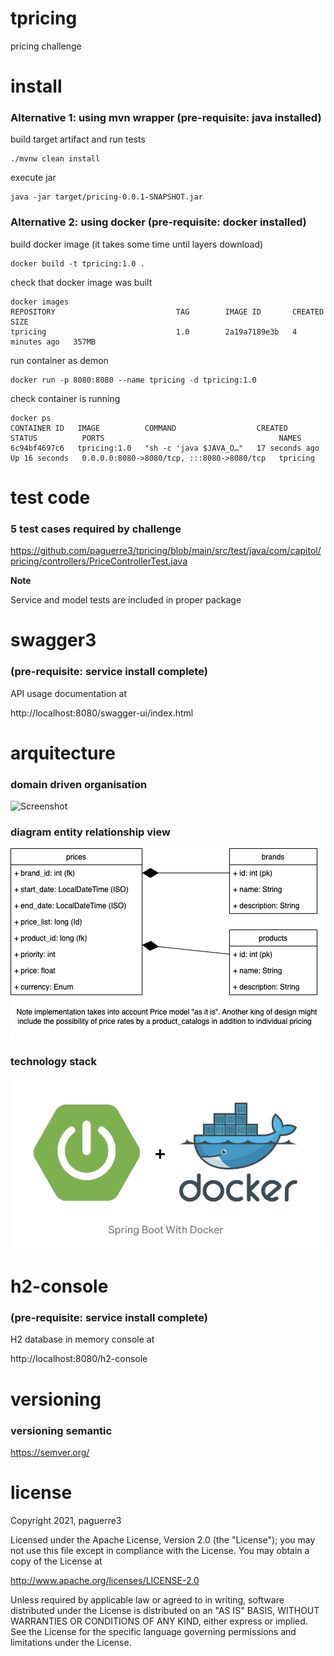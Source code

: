 # tpricing
pricing challenge




# install
### Alternative 1: using mvn wrapper (pre-requisite: java installed)
build target artifact and run tests
<pre><code>./mvnw clean install</code></pre>

execute jar
<pre><code>java -jar target/pricing-0.0.1-SNAPSHOT.jar</code></pre>


### Alternative 2: using docker (pre-requisite: docker installed)
build docker image (it takes some time until layers download)
<pre><code>docker build -t tpricing:1.0 .</code></pre>

check that docker image was built
<pre><code>docker images
REPOSITORY                           TAG        IMAGE ID       CREATED         SIZE
tpricing                             1.0        2a19a7189e3b   4 minutes ago   357MB
</code></pre>

run container as demon
<pre><code>docker run -p 8080:8080 --name tpricing -d tpricing:1.0</code></pre>

check container is running
<pre><code>docker ps
CONTAINER ID   IMAGE          COMMAND                  CREATED          STATUS          PORTS                                       NAMES
6c94bf4697c6   tpricing:1.0   "sh -c 'java $JAVA_O…"   17 seconds ago   Up 16 seconds   0.0.0.0:8080->8080/tcp, :::8080->8080/tcp   tpricing
</code></pre>



# test code
### 5 test cases required by challenge
https://github.com/paguerre3/tpricing/blob/main/src/test/java/com/capitol/pricing/controllers/PriceControllerTest.java

**Note**

Service and model tests are included in proper package



# swagger3 
### (pre-requisite: service install complete)
API usage documentation at 

http://localhost:8080/swagger-ui/index.html



# arquitecture
### domain driven organisation
![Screenshot](https://github.com/paguerre3/tpricing/blob/feature/ddd-design/design/ddd-diagram.png?raw=true)

### diagram entity relationship view
![Screenshot](https://github.com/paguerre3/tpricing/blob/main/design/der-diagram.png?raw=true)

### technology stack
![Screenshot](https://github.com/paguerre3/tpricing/blob/main/design/impl-img.png?raw=true)





# h2-console
### (pre-requisite: service install complete)
H2 database in memory console at

http://localhost:8080/h2-console



# versioning
### versioning semantic
https://semver.org/



# license
Copyright 2021, paguerre3

Licensed under the Apache License, Version 2.0 (the "License"); you may not use
this file except in compliance with the License. You may obtain a copy of the
License at

http://www.apache.org/licenses/LICENSE-2.0

Unless required by applicable law or agreed to in writing, software distributed
under the License is distributed on an "AS IS" BASIS, WITHOUT WARRANTIES OR
CONDITIONS OF ANY KIND, either express or implied. See the License for the
specific language governing permissions and limitations under the License.

